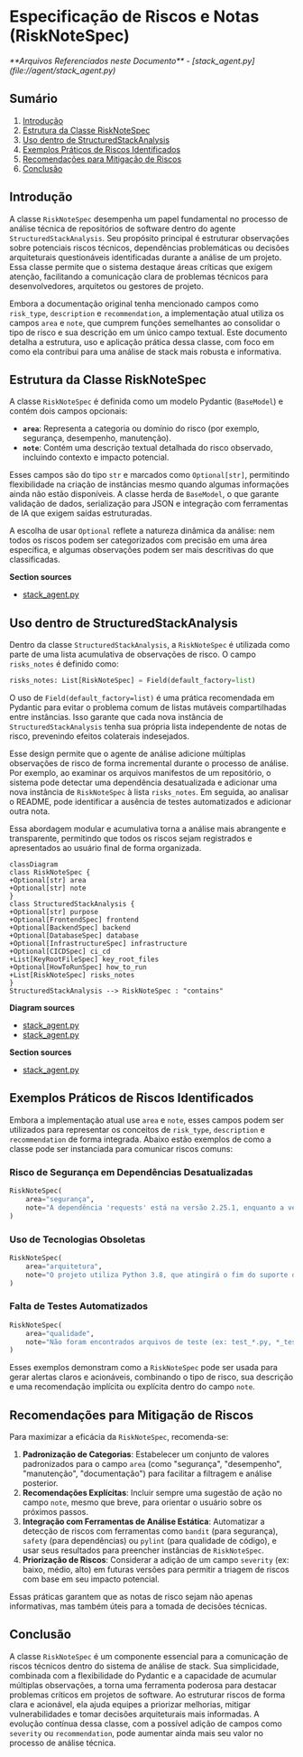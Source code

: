# Especificação de Riscos e Notas (RiskNoteSpec)

<cite>
**Arquivos Referenciados neste Documento**  
- [stack_agent.py](file://agent/stack_agent.py)
</cite>

## Sumário
1. [Introdução](#introdução)
2. [Estrutura da Classe RiskNoteSpec](#estrutura-da-classe-risknotespec)
3. [Uso dentro de StructuredStackAnalysis](#uso-dentro-de-structuredstackanalysis)
4. [Exemplos Práticos de Riscos Identificados](#exemplos-práticos-de-riscos-identificados)
5. [Recomendações para Mitigação de Riscos](#recomendações-para-mitigação-de-riscos)
6. [Conclusão](#conclusão)

## Introdução

A classe `RiskNoteSpec` desempenha um papel fundamental no processo de análise técnica de repositórios de software dentro do agente `StructuredStackAnalysis`. Seu propósito principal é estruturar observações sobre potenciais riscos técnicos, dependências problemáticas ou decisões arquiteturais questionáveis identificadas durante a análise de um projeto. Essa classe permite que o sistema destaque áreas críticas que exigem atenção, facilitando a comunicação clara de problemas técnicos para desenvolvedores, arquitetos ou gestores de projeto.

Embora a documentação original tenha mencionado campos como `risk_type`, `description` e `recommendation`, a implementação atual utiliza os campos `area` e `note`, que cumprem funções semelhantes ao consolidar o tipo de risco e sua descrição em um único campo textual. Este documento detalha a estrutura, uso e aplicação prática dessa classe, com foco em como ela contribui para uma análise de stack mais robusta e informativa.

## Estrutura da Classe RiskNoteSpec

A classe `RiskNoteSpec` é definida como um modelo Pydantic (`BaseModel`) e contém dois campos opcionais:

- **`area`**: Representa a categoria ou domínio do risco (por exemplo, segurança, desempenho, manutenção).
- **`note`**: Contém uma descrição textual detalhada do risco observado, incluindo contexto e impacto potencial.

Esses campos são do tipo `str` e marcados como `Optional[str]`, permitindo flexibilidade na criação de instâncias mesmo quando algumas informações ainda não estão disponíveis. A classe herda de `BaseModel`, o que garante validação de dados, serialização para JSON e integração com ferramentas de IA que exigem saídas estruturadas.

A escolha de usar `Optional` reflete a natureza dinâmica da análise: nem todos os riscos podem ser categorizados com precisão em uma área específica, e algumas observações podem ser mais descritivas do que classificadas.

**Section sources**
- [stack_agent.py](file://agent/stack_agent.py#L80-L82)

## Uso dentro de StructuredStackAnalysis

Dentro da classe `StructuredStackAnalysis`, a `RiskNoteSpec` é utilizada como parte de uma lista acumulativa de observações de risco. O campo `risks_notes` é definido como:

```python
risks_notes: List[RiskNoteSpec] = Field(default_factory=list)
```

O uso de `Field(default_factory=list)` é uma prática recomendada em Pydantic para evitar o problema comum de listas mutáveis compartilhadas entre instâncias. Isso garante que cada nova instância de `StructuredStackAnalysis` tenha sua própria lista independente de notas de risco, prevenindo efeitos colaterais indesejados.

Esse design permite que o agente de análise adicione múltiplas observações de risco de forma incremental durante o processo de análise. Por exemplo, ao examinar os arquivos manifestos de um repositório, o sistema pode detectar uma dependência desatualizada e adicionar uma nova instância de `RiskNoteSpec` à lista `risks_notes`. Em seguida, ao analisar o README, pode identificar a ausência de testes automatizados e adicionar outra nota.

Essa abordagem modular e acumulativa torna a análise mais abrangente e transparente, permitindo que todos os riscos sejam registrados e apresentados ao usuário final de forma organizada.

```mermaid
classDiagram
class RiskNoteSpec {
+Optional[str] area
+Optional[str] note
}
class StructuredStackAnalysis {
+Optional[str] purpose
+Optional[FrontendSpec] frontend
+Optional[BackendSpec] backend
+Optional[DatabaseSpec] database
+Optional[InfrastructureSpec] infrastructure
+Optional[CICDSpec] ci_cd
+List[KeyRootFileSpec] key_root_files
+Optional[HowToRunSpec] how_to_run
+List[RiskNoteSpec] risks_notes
}
StructuredStackAnalysis --> RiskNoteSpec : "contains"
```

**Diagram sources**
- [stack_agent.py](file://agent/stack_agent.py#L80-L82)
- [stack_agent.py](file://agent/stack_agent.py#L100-L113)

**Section sources**
- [stack_agent.py](file://agent/stack_agent.py#L100-L113)

## Exemplos Práticos de Riscos Identificados

Embora a implementação atual use `area` e `note`, esses campos podem ser utilizados para representar os conceitos de `risk_type`, `description` e `recommendation` de forma integrada. Abaixo estão exemplos de como a classe pode ser instanciada para comunicar riscos comuns:

### Risco de Segurança em Dependências Desatualizadas

```python
RiskNoteSpec(
    area="segurança",
    note="A dependência 'requests' está na versão 2.25.1, enquanto a versão mais recente é 2.31.0. Versões anteriores contêm vulnerabilidades conhecidas de injeção de cabeçalho HTTP (CVE-2023-32681)."
)
```

### Uso de Tecnologias Obsoletas

```python
RiskNoteSpec(
    area="arquitetura",
    note="O projeto utiliza Python 3.8, que atingirá o fim do suporte de segurança em outubro de 2024. Recomenda-se atualizar para Python 3.11 ou superior para garantir suporte contínuo e acesso a otimizações de desempenho."
)
```

### Falta de Testes Automatizados

```python
RiskNoteSpec(
    area="qualidade",
    note="Não foram encontrados arquivos de teste (ex: test_*.py, *_test.py) ou configurações de frameworks de teste (pytest, unittest) no repositório. A ausência de testes automatizados aumenta o risco de regressões durante futuras alterações de código."
)
```

Esses exemplos demonstram como a `RiskNoteSpec` pode ser usada para gerar alertas claros e acionáveis, combinando o tipo de risco, sua descrição e uma recomendação implícita ou explícita dentro do campo `note`.

## Recomendações para Mitigação de Riscos

Para maximizar a eficácia da `RiskNoteSpec`, recomenda-se:

1. **Padronização de Categorias**: Estabelecer um conjunto de valores padronizados para o campo `area` (como "segurança", "desempenho", "manutenção", "documentação") para facilitar a filtragem e análise posterior.
2. **Recomendações Explícitas**: Incluir sempre uma sugestão de ação no campo `note`, mesmo que breve, para orientar o usuário sobre os próximos passos.
3. **Integração com Ferramentas de Análise Estática**: Automatizar a detecção de riscos com ferramentas como `bandit` (para segurança), `safety` (para dependências) ou `pylint` (para qualidade de código), e usar seus resultados para preencher instâncias de `RiskNoteSpec`.
4. **Priorização de Riscos**: Considerar a adição de um campo `severity` (ex: baixo, médio, alto) em futuras versões para permitir a triagem de riscos com base em seu impacto potencial.

Essas práticas garantem que as notas de risco sejam não apenas informativas, mas também úteis para a tomada de decisões técnicas.

## Conclusão

A classe `RiskNoteSpec` é um componente essencial para a comunicação de riscos técnicos dentro do sistema de análise de stack. Sua simplicidade, combinada com a flexibilidade do Pydantic e a capacidade de acumular múltiplas observações, a torna uma ferramenta poderosa para destacar problemas críticos em projetos de software. Ao estruturar riscos de forma clara e acionável, ela ajuda equipes a priorizar melhorias, mitigar vulnerabilidades e tomar decisões arquiteturais mais informadas. A evolução contínua dessa classe, com a possível adição de campos como `severity` ou `recommendation`, pode aumentar ainda mais seu valor no processo de análise técnica.